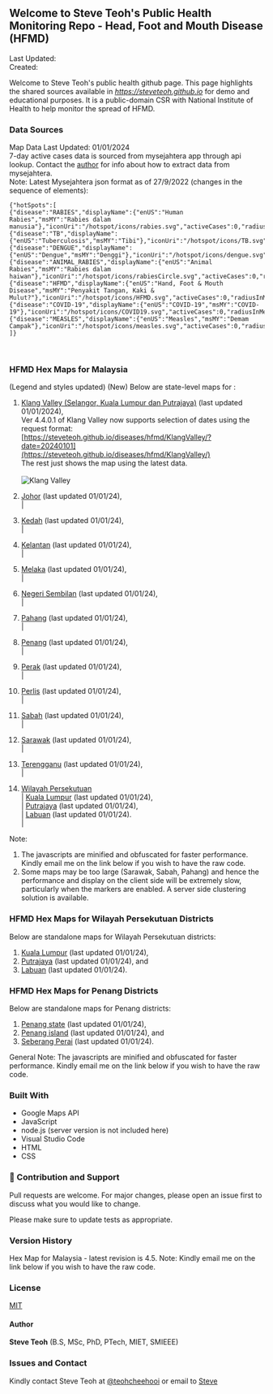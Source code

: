 ﻿## Welcome to Steve Teoh's Public Health Monitoring Repo - Head, Foot and Mouth Disease (HFMD)

Last Updated: 
<br/>Created:  

Welcome to Steve Teoh's public health github page. This page highlights the shared sources available in _https://steveteoh.github.io_ for demo and educational purposes. It is a public-domain CSR with National Institute of Health to help monitor the spread of HFMD.

### Data Sources
Map Data Last Updated: 01/01/2024<br>
7-day active cases data is sourced from mysejahtera app through api lookup. Contact the [author](mailto:chteoh@ieee.org?subject=Mysejahtera "Mysejahtera") for info about how to extract data from mysejahtera.<br>
Note: 
Latest Mysejahtera json format as of 27/9/2022 (changes in the sequence of elements):
```
{"hotSpots":[
{"disease":"RABIES","displayName":{"enUS":"Human Rabies","msMY":"Rabies dalam manusia"},"iconUri":"/hotspot/icons/rabies.svg","activeCases":0,"radiusInMeters":1000.0,"durationInDays":90},
{"disease":"TB","displayName":{"enUS":"Tuberculosis","msMY":"Tibi"},"iconUri":"/hotspot/icons/TB.svg","activeCases":0,"radiusInMeters":1000.0,"durationInDays":60},
{"disease":"DENGUE","displayName":{"enUS":"Dengue","msMY":"Denggi"},"iconUri":"/hotspot/icons/dengue.svg","activeCases":0,"radiusInMeters":200.0,"durationInDays":14},
{"disease":"ANIMAL_RABIES","displayName":{"enUS":"Animal Rabies","msMY":"Rabies dalam haiwan"},"iconUri":"/hotspot/icons/rabiesCircle.svg","activeCases":0,"radiusInMeters":5000.0,"durationInDays":180},
{"disease":"HFMD","displayName":{"enUS":"Hand, Foot & Mouth Disease","msMY":"Penyakit Tangan, Kaki & Mulut?"},"iconUri":"/hotspot/icons/HFMD.svg","activeCases":0,"radiusInMeters":5000.0,"durationInDays":7},
{"disease":"COVID-19","displayName":{"enUS":"COVID-19","msMY":"COVID-19"},"iconUri":"/hotspot/icons/COVID19.svg","activeCases":0,"radiusInMeters":1000.0,"durationInDays":14},
{"disease":"MEASLES","displayName":{"enUS":"Measles","msMY":"Demam Campak"},"iconUri":"/hotspot/icons/measles.svg","activeCases":0,"radiusInMeters":1000.0,"durationInDays":25}
]}
```
<br>

### HFMD Hex Maps for Malaysia
(Legend and styles updated)  (New)
Below are state-level maps for : <br>
1. [Klang Valley (Selangor, Kuala Lumpur dan Putrajaya)](https://steveteoh.github.io/diseases/hfmd/KlangValley/) (last updated 01/01/2024), <br>
   Ver 4.4.0.1 of Klang Valley now supports selection of dates using the request format: <br>
   [https://steveteoh.github.io/diseases/hfmd/KlangValley/?date=20240101](https://steveteoh.github.io/diseases/hfmd/KlangValley/) <br>
   The rest just shows the map using the latest data. <br><br>   ![Klang Valley](https://steveteoh.github.io/img/ms-klangvalley.jpg)

2. [Johor](http://steveteoh.github.io/diseases/hfmd/Johor/?date=20230611) (last updated 01/01/24), <br>        |
3. [Kedah](https://steveteoh.github.io/diseases/hfmd/Kedah/?date=20230611) (last updated 01/01/24), <br>  |
4. [Kelantan](https://steveteoh.github.io/diseases/hfmd/Kelantan/?date=20230611) (last updated 01/01/24), <br>  |
5. [Melaka](http://steveteoh.github.io/diseases/hfmd/Melaka/?date=20230611) (last updated 01/01/24), <br>  |
6. [Negeri Sembilan](http://steveteoh.github.io/diseases/hfmd/NegeriSembilan/?date=20230611) (last updated 01/01/24), <br>  |
7. [Pahang](https://steveteoh.github.io/diseases/hfmd/Pahang/?date=20230611) (last updated 01/01/24), <br>  |
8. [Penang](http://steveteoh.github.io/diseases/hfmd/Penang/?date=20230611) (last updated 01/01/24), <br>  |
9. [Perak](https://steveteoh.github.io/diseases/hfmd/Perak/?date=20230611) (last updated 01/01/24), <br>  |
10. [Perlis](https://steveteoh.github.io/diseases/hfmd/Perlis/?date=20230611) (last updated 01/01/24), <br>  |
11. [Sabah](http://steveteoh.github.io/diseases/hfmd/Sabah/?date=20230611) (last updated 01/01/24), <br>  |
12. [Sarawak](http://steveteoh.github.io/diseases/hfmd/Sarawak/?date=20230611) (last updated 01/01/24), <br>  |
13. [Terengganu](https://steveteoh.github.io/diseases/hfmd/Terengganu/?date=20230611) (last updated 01/01/24), <br>  |
14. [Wilayah Persekutuan](http://steveteoh.github.io/diseases/hfmd/Wilayah/) <br>  |
    [Kuala Lumpur](http://steveteoh.github.io/diseases/hfmd/KualaLumpur/) (last updated 01/01/24), <br>  |
    [Putrajaya](http://steveteoh.github.io/diseases/hfmd/Putrajaya/) (last updated 01/01/24), <br>  |
    [Labuan](http://steveteoh.github.io/diseases/hfmd/Labuan/) (last updated 01/01/24).<br>  | 
 
Note: 
1. The javascripts are minified and obfuscated for faster performance. Kindly email me on the link below if you wish to have the raw code. 
2. Some maps may be too large (Sarawak, Sabah, Pahang) and hence the performance and display on the client side will be extremely slow, particularly when the markers are enabled. 
   A server side clustering solution is available.


### HFMD Hex Maps for Wilayah Persekutuan Districts
Below are standalone maps for Wilayah Persekutuan districts: <br>
1. [Kuala Lumpur](http://steveteoh.github.io/diseases/hfmd/KualaLumpur) (last updated 01/01/24),<br>
2. [Putrajaya](http://steveteoh.github.io/diseases/hfmd/Putrajaya) (last updated 01/01/24), and<br>
3. [Labuan](http://steveteoh.github.io/diseases/hfmd/Labuan) (last updated 01/01/24).<br>

### HFMD Hex Maps for Penang Districts
Below are standalone maps for Penang districts: <br>
1. [Penang state](http://steveteoh.github.io/diseases/hfmd/Penang/index.html) (last updated 01/01/24),  <br>
2. [Penang island](http://steveteoh.github.io/diseases/hfmd/Penang/island.html) (last updated 01/01/24), and  <br>
3. [Seberang Perai](http://steveteoh.github.io/diseases/hfmd/Penang/perai.html) (last updated 01/01/24). <br>

General Note: The javascripts are minified and obfuscated for faster performance. Kindly email me on the link below if you wish to have the raw code. 


### Built With

- Google Maps API
- JavaScript
- node.js (server version is not included here)
- Visual Studio Code
- HTML
- CSS

### 🤝 Contribution and Support
Pull requests are welcome. For major changes, please open an issue first to discuss what you would like to change.

Please make sure to update tests as appropriate.

### Version History
Hex Map for Malaysia - latest revision is 4.5.
Note: Kindly email me on the link below if you wish to have the raw code. 

### License
[MIT](https://steveteoh.github.io/diseases/hfmd/LICENSE)

#### Author
**Steve Teoh** (B.S, MSc, PhD, PTech, MIET, SMIEEE)

### Issues and Contact
Kindly contact Steve Teoh at [@teohcheehooi](https://twitter.com/teohcheehooi) or email to [Steve](mailto:chteoh@ieee.org?subject=Map "Map")
